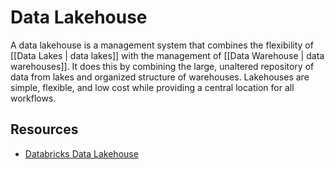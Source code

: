 # Data Lakehouse
A data lakehouse is a management system that combines the flexibility of [[Data Lakes | data lakes]] with the management of [[Data Warehouse | data warehouses]]. It does this by combining the large, unaltered repository of data from lakes and organized structure of warehouses. Lakehouses are simple, flexible, and low cost while providing a central location for all workflows.
## Resources
* [Databricks Data Lakehouse](https://www.databricks.com/glossary/data-lakehouse)